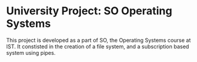 # University Project: SO Operating Systems
This project is developed as a part of SO, the Operating Systems course at IST.
It constisted in the creation of a file system, and a subscription based system using pipes.
